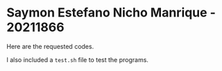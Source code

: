 # Saymon Estefano Nicho Manrique - 20211866
Here are the requested codes.

I also included a `test.sh` file to test the programs.
